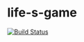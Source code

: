 # life-s-game
[![Build Status](https://www.travis-ci.org/liuchengyiu/life-s-game.svg?branch=master)](https://www.travis-ci.org/liuchengyiu/life-s-game)
